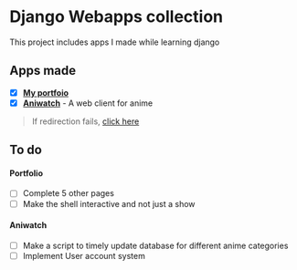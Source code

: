 # Django Webapps collection

This project includes apps I made while learning django

## Apps made
- [X] [**My portfoio**](https://anishchapagai.com.np)
- [X]	[**Aniwatch**](https://anishchapagai.com.np/aniwatch) - A web client for anime

> If redirection fails, [click here](https://an1sh.herokuapp.com)

## To do

#### Portfolio
- [ ] Complete 5 other pages
- [ ] Make the shell interactive and not just a show

#### Aniwatch
- [ ] Make a script to timely update database for different anime categories
- [ ] Implement User account system
